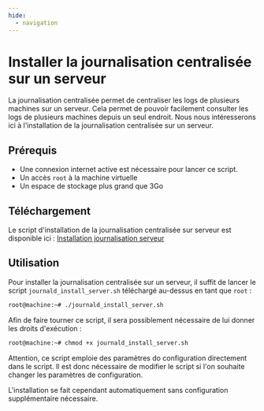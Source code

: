 ```yaml
---
hide:
  - navigation
---
```

# Installer la journalisation centralisée sur un serveur

La journalisation centralisée permet de centraliser les logs de plusieurs machines sur un serveur. Cela permet de pouvoir facilement consulter les logs de plusieurs machines depuis un seul endroit.
Nous nous intéresserons ici à l'installation de la journalisation centralisée sur un serveur.

## Prérequis

- Une connexion internet active est nécessaire pour lancer ce script.
- Un accès `root` à la machine virtuelle
- Un espace de stockage plus grand que 3Go

## Téléchargement

Le script d'installation de la journalisation centralisée sur serveur est disponible ici : [Installation journalisation serveur](https://raw.githubusercontent.com/AngarosGamer/SAE4/main/journalisation/journald_install_server.sh)

## Utilisation

Pour installer la journalisation centralisée sur un serveur, il suffit de lancer le script `journald_install_server.sh` téléchargé au-dessus en tant que `root` :

```bash
root@machine:~# ./journald_install_server.sh
```

Afin de faire tourner ce script, il sera possiblement nécessaire de lui donner les droits d'exécution :

```bash
root@machine:~# chmod +x journald_install_server.sh
```

Attention, ce script emploie des paramètres do configuration directement dans le script. Il est donc nécessaire de modifier le script si l'on souhaite changer les paramètres de configuration.

L'installation se fait cependant automatiquement sans configuration supplémentaire nécessaire.
